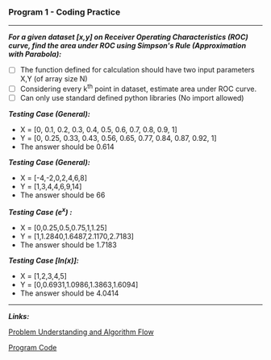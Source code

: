### Program 1 - Coding Practice

---------------------------------------------------------------------------------------------------------------------------------------------------

***For a given dataset [x,y] on Receiver Operating Characteristics (ROC) curve, find the area under ROC using Simpson's Rule (Approximation with Parabola):***

- [ ] The function defined for calculation should have two input parameters X,Y (of array size N)
- [ ] Considering every k<sup>th</sup> point in dataset, estimate area under ROC curve.
- [ ] Can only use standard defined python libraries (No import allowed)

***Testing Case (General):***

* X = [0, 0.1, 0.2, 0.3, 0.4, 0.5, 0.6, 0.7, 0.8, 0.9, 1]
* Y = [0, 0.25, 0.33, 0.43, 0.56, 0.65, 0.77, 0.84, 0.87, 0.92, 1]
* The answer should be 0.614

***Testing Case (General):***

* X = [-4,-2,0,2,4,6,8]
* Y = [1,3,4,4,6,9,14]
* The answer should be 66

***Testing Case (e<sup>x</sup>) :***

* X = [0,0.25,0.5,0.75,1,1.25]
* Y = [1,1.2840,1.6487,2.1170,2.7183]
* The answer should be 1.7183

***Testing Case [ln(x)]:***

* X = [1,2,3,4,5]
* Y = [0,0.6931,1.0986,1.3863,1.6094]
* The answer should be 4.0414

------------------------------------------------------------------------------------------------------------------------------------------------

***Links:***

[Problem Understanding and Algorithm Flow](https://github.com/worklifesg/Daily-Coding-Challenges-Practice/blob/main/Mathematics/Program%201%20-%20Simpson's%20Rule/1_Problem_Understanding_Algorithm.md)

[Program Code](https://github.com/worklifesg/Daily-Coding-Challenges-Practice/blob/main/Mathematics/Program%201%20-%20Simpson's%20Rule/2_Program1_Code.py)

